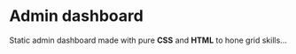 # Admin dashboard
Static admin dashboard
made with pure **CSS** and **HTML**
to hone grid skills...
